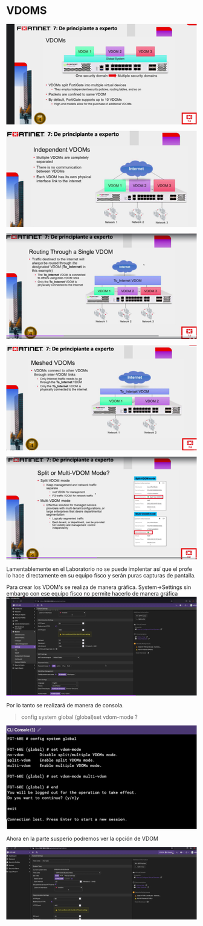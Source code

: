 # VDOMS

![89](90.png)

![90](91.png)

![91](92.png)

![92](93.png)

![93](94.png)

Lamentablemente en el Laboratorio no se puede implentar así que el profe lo hace directamente en su equipo físco y serán puras capturas de pantalla.

Para crear los VDOM's se realiza de manera gráfica.
System->Settings
sin embargo con ese equipo físco no permite hacerlo de manera gráfica
![94](95.png)

Por lo tanto se realizará de manera de consola.
>config system global
(global)set vdom-mode ?

![95](96.png)


Ahora en la parte susperio podremos ver la opción de VDOM

![96](97.png)